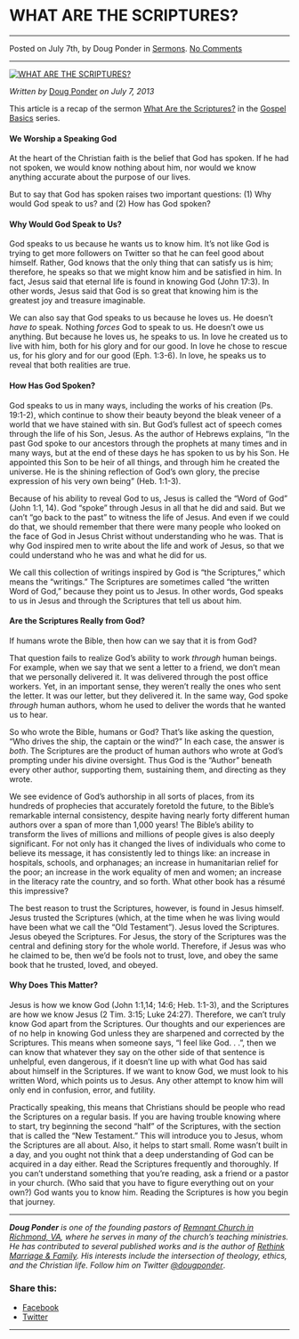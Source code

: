 WHAT ARE THE SCRIPTURES?
========================

* * *

Posted on July 7th, by Doug Ponder in [Sermons](http://www.remnantresource.org/category/sermons/). [No Comments](http://www.remnantresource.org/what-are-the-scriptures/#respond)

* * *

[![WHAT ARE THE SCRIPTURES?](http://www.remnantresource.org/wp-content/uploads/2013/07/What_are_Scriptures.jpg)](http://www.remnantresource.org/wp-content/uploads/2013/07/What_are_Scriptures.jpg)  

_Written by_ [Doug Ponder](http://www.remnantresource.org/author/doug-ponder/ "Posts by Doug Ponder") _on July 7, 2013_

This article is a recap of the sermon [What Are the Scriptures?](http://www.remnantrichmond.org/sermon/what-are-the-scriptures/) in the [Gospel Basics](http://www.remnantrichmond.org/gospel-basics/) series.

#### We Worship a Speaking God

At the heart of the Christian faith is the belief that God has spoken. If he had not spoken, we would know nothing about him, nor would we know anything accurate about the purpose of our lives.

But to say that God has spoken raises two important questions: (1) Why would God speak to us? and (2) How has God spoken?

#### **Why Would God Speak to Us?**

God speaks to us because he wants us to know him. It’s not like God is trying to get more followers on Twitter so that he can feel good about himself. Rather, God knows that the only thing that can satisfy us is him; therefore, he speaks so that we might know him and be satisfied in him. In fact, Jesus said that eternal life is found in knowing God (John 17:3). In other words, Jesus said that God is so great that knowing him is the greatest joy and treasure imaginable.

We can also say that God speaks to us because he loves us. He doesn’t _have to_ speak. Nothing _forces_ God to speak to us. He doesn’t owe us anything. But because he loves us, he speaks to us. In love he created us to live with him, both for his glory and for our good. In love he chose to rescue us, for his glory and for our good (Eph. 1:3-6). In love, he speaks us to reveal that both realities are true.

#### **How Has God Spoken?**

God speaks to us in many ways, including the works of his creation (Ps. 19:1-2), which continue to show their beauty beyond the bleak veneer of a world that we have stained with sin. But God’s fullest act of speech comes through the life of his Son, Jesus. As the author of Hebrews explains, “In the past God spoke to our ancestors through the prophets at many times and in many ways, but at the end of these days he has spoken to us by his Son. He appointed this Son to be heir of all things, and through him he created the universe. He is the shining reflection of God’s own glory, the precise expression of his very own being” (Heb. 1:1-3).

Because of his ability to reveal God to us, Jesus is called the “Word of God” (John 1:1, 14). God “spoke” through Jesus in all that he did and said. But we can’t “go back to the past” to witness the life of Jesus. And even if we could do that, we should remember that there were many people who looked on the face of God in Jesus Christ without understanding who he was. That is why God inspired men to write about the life and work of Jesus, so that we could understand who he was and what he did for us.

We call this collection of writings inspired by God is “the Scriptures,” which means the “writings.” The Scriptures are sometimes called “the written Word of God,” because they point us to Jesus. In other words, God speaks to us in Jesus and through the Scriptures that tell us about him.

#### **Are the Scriptures Really from God?**

If humans wrote the Bible, then how can we say that it is from God?

That question fails to realize God’s ability to work _through_ human beings. For example, when we say that we sent a letter to a friend, we don’t mean that we personally delivered it. It was delivered through the post office workers. Yet, in an important sense, they weren’t really the ones who sent the letter. It was our letter, but they delivered it. In the same way, God spoke _through_ human authors, whom he used to deliver the words that he wanted us to hear.

So who wrote the Bible, humans or God? That’s like asking the question, “Who drives the ship, the captain or the wind?” In each case, the answer is _both_. The Scriptures are the product of human authors who wrote at God’s prompting under his divine oversight. Thus God is the “Author” beneath every other author, supporting them, sustaining them, and directing as they wrote.

We see evidence of God’s authorship in all sorts of places, from its hundreds of prophecies that accurately foretold the future, to the Bible’s remarkable internal consistency, despite having nearly forty different human authors over a span of more than 1,000 years! The Bible’s ability to transform the lives of millions and millions of people gives is also deeply significant. For not only has it changed the lives of individuals who come to believe its message, it has consistently led to things like: an increase in hospitals, schools, and orphanages; an increase in humanitarian relief for the poor; an increase in the work equality of men and women; an increase in the literacy rate the country, and so forth. What other book has a résumé this impressive?

The best reason to trust the Scriptures, however, is found in Jesus himself. Jesus trusted the Scriptures (which, at the time when he was living would have been what we call the “Old Testament”). Jesus loved the Scriptures. Jesus obeyed the Scriptures. For Jesus, the story of the Scriptures was the central and defining story for the whole world. Therefore, if Jesus was who he claimed to be, then we’d be fools not to trust, love, and obey the same book that he trusted, loved, and obeyed.

#### **Why Does This Matter?**

Jesus is how we know God (John 1:1,14; 14:6; Heb. 1:1-3), and the Scriptures are how we know Jesus (2 Tim. 3:15; Luke 24:27). Therefore, we can’t truly know God apart from the Scriptures. Our thoughts and our experiences are of no help in knowing God unless they are sharpened and corrected by the Scriptures. This means when someone says, “I feel like God. . .”, then we can know that whatever they say on the other side of that sentence is unhelpful, even dangerous, if it doesn’t line up with what God has said about himself in the Scriptures. If we want to know God, we must look to his written Word, which points us to Jesus. Any other attempt to know him will only end in confusion, error, and futility.

Practically speaking, this means that Christians should be people who read the Scriptures on a regular basis. If you are having trouble knowing where to start, try beginning the second “half” of the Scriptures, with the section that is called the “New Testament.” This will introduce you to Jesus, whom the Scriptures are all about. Also, it helps to start small. Rome wasn’t built in a day, and you ought not think that a deep understanding of God can be acquired in a day either. Read the Scriptures frequently and thoroughly. If you can’t understand something that you’re reading, ask a friend or a pastor in your church. (Who said that you have to figure everything out on your own?) God wants you to know him. Reading the Scriptures is how you begin that journey.

* * *

_**Doug Ponder** is one of the founding pastors of [Remnant Church in Richmond, VA](http://www.remnantrichmond.org/), where he serves in many of the church’s teaching ministries. He has contributed to several published works and is the author of [Rethink Marriage & Family](http://www.remnantrichmond.org/mediafiles/uploaded/r/0e1604567_rethink-marriage-and-family-ebook.pdf). His interests include the intersection of theology, ethics, and the Christian life. Follow him on Twitter [@dougponder](https://twitter.com/dougponder)_.

### Share this:

*   [Facebook](http://www.remnantresource.org/what-are-the-scriptures/?share=facebook "Click to share on Facebook")
*   [Twitter](http://www.remnantresource.org/what-are-the-scriptures/?share=twitter "Click to share on Twitter")

  

* * *
